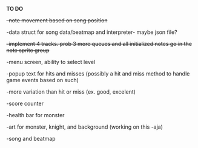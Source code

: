 **TO DO**

~~-note movement based on song position~~

-data struct for song data/beatmap and interpreter- maybe json file?

~~-implement 4 tracks. prob 3 more queues and all initialized notes go in the note sprite group~~

-menu screen, ability to select level

-popup text for hits and misses (possibly a hit and miss method to handle game events based on such)

-more variation than hit or miss (ex. good, excelent)

-score counter

-health bar for monster

-art for monster, knight, and background (working on this -aja)

-song and beatmap